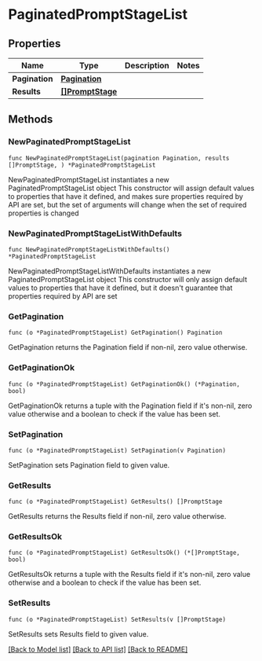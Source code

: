 # PaginatedPromptStageList

## Properties

Name | Type | Description | Notes
------------ | ------------- | ------------- | -------------
**Pagination** | [**Pagination**](Pagination.md) |  | 
**Results** | [**[]PromptStage**](PromptStage.md) |  | 

## Methods

### NewPaginatedPromptStageList

`func NewPaginatedPromptStageList(pagination Pagination, results []PromptStage, ) *PaginatedPromptStageList`

NewPaginatedPromptStageList instantiates a new PaginatedPromptStageList object
This constructor will assign default values to properties that have it defined,
and makes sure properties required by API are set, but the set of arguments
will change when the set of required properties is changed

### NewPaginatedPromptStageListWithDefaults

`func NewPaginatedPromptStageListWithDefaults() *PaginatedPromptStageList`

NewPaginatedPromptStageListWithDefaults instantiates a new PaginatedPromptStageList object
This constructor will only assign default values to properties that have it defined,
but it doesn't guarantee that properties required by API are set

### GetPagination

`func (o *PaginatedPromptStageList) GetPagination() Pagination`

GetPagination returns the Pagination field if non-nil, zero value otherwise.

### GetPaginationOk

`func (o *PaginatedPromptStageList) GetPaginationOk() (*Pagination, bool)`

GetPaginationOk returns a tuple with the Pagination field if it's non-nil, zero value otherwise
and a boolean to check if the value has been set.

### SetPagination

`func (o *PaginatedPromptStageList) SetPagination(v Pagination)`

SetPagination sets Pagination field to given value.


### GetResults

`func (o *PaginatedPromptStageList) GetResults() []PromptStage`

GetResults returns the Results field if non-nil, zero value otherwise.

### GetResultsOk

`func (o *PaginatedPromptStageList) GetResultsOk() (*[]PromptStage, bool)`

GetResultsOk returns a tuple with the Results field if it's non-nil, zero value otherwise
and a boolean to check if the value has been set.

### SetResults

`func (o *PaginatedPromptStageList) SetResults(v []PromptStage)`

SetResults sets Results field to given value.



[[Back to Model list]](../README.md#documentation-for-models) [[Back to API list]](../README.md#documentation-for-api-endpoints) [[Back to README]](../README.md)


